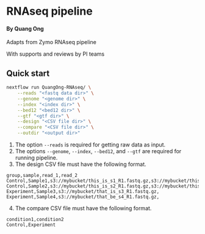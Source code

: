 # RNAseq pipeline 
#### By Quang Ong
Adapts from Zymo RNAseq pipeline

With supports and reviews by PI teams

## Quick start

```bash
nextflow run QuangOng-RNAseq/ \
  	--reads "<fastq data dir>" \
	--genome "<genome dir>" \
  	--index "<index dir>" \
  	--bed12 "<bed12 dir>" \
  	--gtf "<gtf dir>" \
	--design "<CSV file dir>" \
  	--compare "<CSV file dir>" \
	--outdir "<output dir>"
```

1. The option `--reads` is required for getting raw data as input.
2. The options `--genome`, `--index`, `--bed12`, and `--gtf` are required for running pipeline.
3. The design CSV file must have the following format.
```
group,sample,read_1,read_2
Control,Sample1,s3://mybucket/this_is_s1_R1.fastq.gz,s3://mybucket/this_is_s1_R2.fastq.gz
Control,Sample2,s3://mybucket/this_is_s2_R1.fastq.gz,s3://mybucket/this_is_s2_R2.fastq.gz
Experiment,Sample3,s3://mybucket/that_is_s3_R1.fastq.gz,
Experiment,Sample4,s3://mybucket/that_be_s4_R1.fastq.gz,
```
4. The compare CSV file must have the following format.
```
condition1,condition2
Control,Experiment
```
